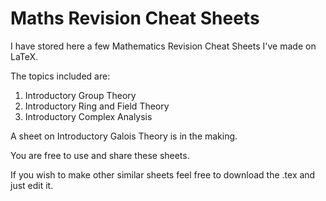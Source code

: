 # Maths Revision Cheat Sheets
I have stored here a few Mathematics Revision Cheat Sheets I've made on LaTeX.

The topics included are:
1. Introductory Group Theory
2. Introductory Ring and Field Theory
3. Introductory Complex Analysis

A sheet on Introductory Galois Theory is in the making.

You are free to use and share these sheets.

If you wish to make other similar sheets feel free to download the .tex and just edit it.
